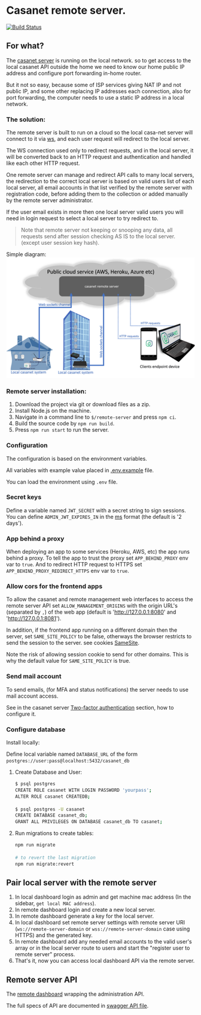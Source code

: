# Casanet remote server.

[![Build Status](https://travis-ci.org/casanet/remote-server.svg?branch=master)](https://travis-ci.org/casanet/remote-server)

## For what?

The [casanet server](https://github.com/casanet/casanet-server) is running on the local network.
so to get access to the local casanet API outside the home we need to know our home public IP address and configure port forwarding in-home router.

But it not so easy, because some of ISP services giving NAT IP and not public IP, and some other replacing IP addresses each connection,
also for port forwarding, the computer needs to use a static IP address in a local network.

### The solution:

The remote server is built to run on a cloud so the local casa-net server will connect to it via [ws](https://www.w3.org/TR/websockets/),
and each user request will redirect to the local server.

The WS connection used only to redirect requests,
and in the local server, it will be converted back to an HTTP request and authentication and handled like each other HTTP request.

One remote server can manage and redirect API calls to many local servers,
the redirection to the correct local server is based on valid users list of each local server, all email accounts in that list verified by the remote server with registration code, before adding them to the collection or added manually by the remote server administrator.

If the user email exists in more then one local server valid users you will need in login request to select a local server to try redirect to.

> Note that remote server not keeping or snooping any data,
> all requests send after session checking AS IS to the local server. (except user session key hash).

Simple diagram:
![Screenshot](./docs/images/remote-diagram.png)

### Remote server installation:

1. Download the project via git or download files as a zip.
1. Install Node.js on the machine.
1. Navigate in a command line to `$/remote-server` and press `npm ci`.
1. Build the source code by `npm run build`.
1. Press `npm run start` to run the server.

### Configuration

The configuration is based on the environment variables.

All variables with example value placed in [.env.example](./.env.example) file.

You can load the environment using `.env` file.

### Secret keys

Define a variable named `JWT_SECRET` with a secret string to sign sessions.
You can define `ADMIN_JWT_EXPIRES_IN` in the [ms](https://www.npmjs.com/package/ms) format (the default is '2 days').

### App behind a proxy

When deploying an app to some services (Heroku, AWS, etc) the app runs behind a proxy.
To tell the app to trust the proxy set `APP_BEHIND_PROXY` env var to `true`.
And to redirect HTTP request to HTTPS set `APP_BEHIND_PROXY_REDIRECT_HTTPS` env var to `true`.

### Allow cors for the frontend apps

To allow the casanet and remote management web interfaces to access the remote server API set `ALLOW_MANAGEMENT_ORIGINS` with the origin URL's (separated by `,`) of the web app (default is 'http://127.0.0.1:8080' and 'http://127.0.0.1:8081').

In addition, if the frontend app running on a different domain then the server, set `SAME_SITE_POLICY` to be false, otherways the browser restricts to send the session to the server. see cookies [SameSite](https://developer.mozilla.org/en-US/docs/Web/HTTP/Headers/Set-Cookie).

Note the risk of allowing session cookie to send for other domains.
This is why the default value for `SAME_SITE_POLICY` is true.

### Send mail account

To send emails, (for MFA and status notifications) the server needs to use mail account access.

See in the casanet server [Two-factor authentication](https://github.com/casanet/casanet-server/tree/master/backend#two-factor-authentication-mfa) section, how to configure it.

### Configure database

Install locally:

Define local variable named `DATABASE_URL` of the form `postgres://user:pass@localhost:5432/casanet_db`

1. Create Database and User:

   ```bash
   $ psql postgres
   CREATE ROLE casanet WITH LOGIN PASSWORD 'yourpass';
   ALTER ROLE casanet CREATEDB;

   $ psql postgres -U casanet
   CREATE DATABASE casanet_db;
   GRANT ALL PRIVILEGES ON DATABASE casanet_db TO casanet;
   ```

2. Run migrations to create tables:

   ```bash
   npm run migrate

   # to revert the last migration
   npm run migrate:revert
   ```

## Pair local server with the remote server

1. In local dashboard login as admin and get machine mac address (In the sidebar, `get local MAC address`).
1. In remote dashboard login and create a new local server.
1. In remote dashboard generate a key for the local server.
1. In local dashboard set remote server settings with remote server URI (`ws://remote-server-domain` or `wss://remote-server-domain` case using HTTPS)
   and the generated key.
1. In remote dashboard add any needed email accounts to the valid user's array or in the local server route to users and start the "register user to remote server" process.
1. That's it, now you can access local dashboard API via the remote server.

## Remote server API

The [remote dashboard](https://github.com/casanet/remote-dashboard) wrapping the administration API.

The full specs of API are documented in [swagger API file](./swagger.yaml).
